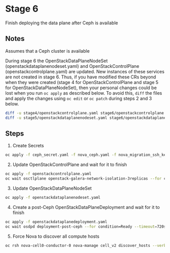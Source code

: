 # Stage 6

Finish deploying the data plane after Ceph is available

## Notes

Assumes that a Ceph cluster is available

During stage 6 the OpenStackDataPlaneNodeSet (openstackdataplanenodeset.yaml)
and OpenStackControlPlane (openstackcontrolplane.yaml) are updated. New instances
of these services are not created in stage 6. Thus, if you have modified these CRs
beyond when they were created (stage 4 for OpenStackControlPlane and stage 5 for
OpenStackDataPlaneNodeSet), then your personal changes could be lost when you run
`oc apply` as described below. To avoid this, `diff` the files and apply the changes
using `oc edit` or `oc patch` during steps 2 and 3 below.

```bash
diff -u stage4/openstackcontrolplane.yaml stage6/openstackcontrolplane.yaml
diff -u stage5/openstackdataplanenodeset.yaml stage6/openstackdataplanenodeset.yaml
```

## Steps

1. Create Secrets
```bash
oc apply -f ceph_secret.yaml -f nova_ceph.yaml -f nova_migration_ssh_key.yaml
```
2. Update OpenStackControlPlane and wait for it to finish
```bash
oc apply -f openstackcontrolplane.yaml
oc wait osctlplane openstack-galera-network-isolation-3replicas --for condition=Ready --timeout=300s
```
3. Update OpenStackDataPlaneNodeSet
```bash
oc apply -f openstackdataplanenodeset.yaml
```
4. Create a post-Ceph OpenStackDataPlaneDeployment and wait for it to finish
```bash
oc apply -f openstackdataplanedeployment.yaml
oc wait osdpd deployment-post-ceph --for condition=Ready --timeout=720s
```
5. Force Nova to discover all compute hosts
```bash
oc rsh nova-cell0-conductor-0 nova-manage cell_v2 discover_hosts --verbose
```
